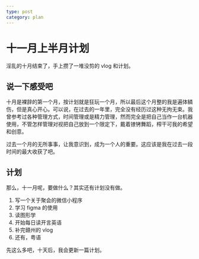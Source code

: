 ```yaml
---
type: post
category: plan
---
```


# 十一月上半月计划

淫乱的十月结束了，手上攒了一堆没剪的 vlog 和计划。

## 说一下感受吧

十月是裸辞的第一个月，按计划就是狂玩一个月，所以最后这个月整的我是遍体鳞伤，但是真心开心。可以说，在过去的一年里，完全没有经历过这种无拘无束。我曾参考过各种管理方式，时间管理或是精力管理，然而完全是把自己当作一台机器使用，不管怎样管理对视把自己放到一个限定下，戴着镣铐舞蹈，榨干可我的希望和创意。

过去一个月的无所事事，让我意识到，成为一个人的重要。这应该是我在过去一段时间的最大收获了吧。

## 计划

那么，十一月呢，要做什么？其实还有计划没有做。

1. 写一个关于聚会的微信小程序
2. 学习 figma 的使用
3. 读图形学
4. 开始每日读开言英语
5. 补完赣州的 vlog
6. 还有，粤语

先这么多吧，十天后，我会更新一篇计划。
